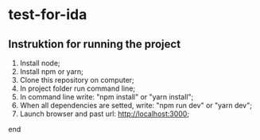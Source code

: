 # test-for-ida

## Instruktion for running the project

1. Install node;
2. Install npm or yarn;
3. Clone this repository on computer;
4. In project folder run command line;
5. In command line write: "npm install" or "yarn install";
6. When all dependencies are setted, write: "npm run dev" or "yarn dev";
7. Launch browser and past url: [http://localhost:3000](http://localhost:3000);

end
